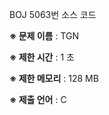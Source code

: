 BOJ 5063번 소스 코드

<b>※ 문제 이름</b> : TGN

<b>※ 제한 시간</b> : 1 초

<b>※ 제한 메모리</b> : 128 MB

<b>※ 제출 언어</b> : C
